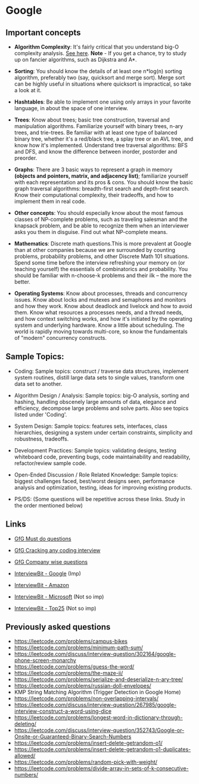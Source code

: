 # Google

## Important concepts

 - **Algorithm Complexity**: It's fairly critical that you understand big-O complexity analysis. 
[See here](https://www.bigocheatsheet.com/). **Note** - If you get a chance, try to study up on fancier algorithms, such as Dijkstra and A*.

- **Sorting**: You should know the details of at least one n*log(n) sorting algorithm, preferably two (say, quicksort and merge sort). 
Merge sort can be highly useful in situations where quicksort is impractical, so take a look at it.

- **Hashtables**: Be able to implement one using only arrays in your favorite language, in about the space of one interview.

- **Trees**: Know about trees; basic tree construction, traversal and manipulation algorithms. 
Familiarize yourself with binary trees, n-ary trees, and trie-trees. Be familiar with at least one type of balanced binary tree, whether it's a red/black tree, a splay tree or an AVL tree, and know how it's implemented. 
Understand tree traversal algorithms: BFS and DFS, and know the difference between inorder, postorder and preorder.

- **Graphs**: There are 3 basic ways to represent a graph in memory  **(objects and pointers, matrix, and adjacency list)**; familiarize yourself with each representation and its pros & cons. 
You should know the basic graph traversal algorithms: breadth-first search and depth-first search. Know their computational complexity, their tradeoffs, and how to implement them in real code.

- **Other concepts**: You should especially know about the most famous classes of NP-complete problems, such as traveling salesman and the knapsack problem, and be able to recognize them when an interviewer asks you them in disguise. Find out what NP-complete means.

- **Mathematics**: Discrete math questions.This is more prevalent at Google than at other companies because we are surrounded by counting problems, probability problems, and other Discrete Math 101 situations. 
Spend some time before the interview refreshing your memory on (or teaching yourself) the essentials of combinatorics and probability. 
You should be familiar with n-choose-k problems and their ilk – the more the better.

- **Operating Systems**: Know about processes, threads and concurrency issues. Know about locks and mutexes and semaphores and monitors and how they work. 
Know about deadlock and livelock and how to avoid them. Know what resources a processes needs, and a thread needs, and how context switching works, and how it's initiated by the operating system and underlying hardware. Know a little about scheduling. 
The world is rapidly moving towards multi-core, so know the fundamentals of "modern" concurrency constructs.

## Sample Topics:

- Coding: Sample topics: construct / traverse data structures, implement system routines, distill large data sets to single values, transform one data set to another.

- Algorithm Design / Analysis: Sample topics: big-O analysis, sorting and hashing, handling obscenely large amounts of data, elegance and efficiency, decompose large problems and solve parts. Also see topics listed under 'Coding'.

- System Design: Sample topics: features sets, interfaces, class hierarchies, designing a system under certain constraints, simplicity and robustness, tradeoffs.

- Development Practices: Sample topics: validating designs, testing whiteboard code, preventing bugs, code maintainability and readability, refactor/review sample code.

- Open-Ended Discussion / Role Related Knowledge: Sample topics: biggest challenges faced, best/worst designs seen, performance analysis and optimization, testing, ideas for improving existing products.

- PS/DS: (Some questions will be repetitive across these links. Study in the order mentioned below)

## Links

- [GfG Must do questions](https://www.geeksforgeeks.org/must-do-coding-questions-for-companies-like-amazon-microsoft-adobe/)

- [GfG Cracking any coding interview](https://www.geeksforgeeks.org/practice-for-cracking-any-coding-interview/)

- [GfG Company wise questions](https://www.geeksforgeeks.org/must-coding-questions-company-wise/)

- [InterviewBit - Google](https://www.interviewbit.com/search/?q=Google) (Imp)

- [InterviewBit - Amazon](https://www.interviewbit.com/search/?q=Amazon)

- [InterviewBit - Microsoft](https://www.interviewbit.com/search/?q=Microsoft) (Not so imp)

- [InterviewBit - Top25](https://www.geeksforgeeks.org/top-25-interview-questions/) (Not so imp)

## Previously asked questions

- https://leetcode.com/problems/campus-bikes
- https://leetcode.com/problems/minimum-path-sum/
- https://leetcode.com/discuss/interview-question/302164/google-phone-screen-monarchy
- https://leetcode.com/problems/guess-the-word/
- https://leetcode.com/problems/the-maze-ii/
- https://leetcode.com/problems/serialize-and-deserialize-n-ary-tree/
- https://leetcode.com/problems/russian-doll-envelopes/
- KMP String Matching Algorithm (Trigger Detection in Google Home)
- https://leetcode.com/problems/non-overlapping-intervals/
- https://leetcode.com/discuss/interview-question/267985/google-interview-construct-a-word-using-dice
- https://leetcode.com/problems/longest-word-in-dictionary-through-deleting/
- https://leetcode.com/discuss/interview-question/352743/Google-or-Onsite-or-Guaranteed-Binary-Search-Numbers
- https://leetcode.com/problems/insert-delete-getrandom-o1/
- https://leetcode.com/problems/insert-delete-getrandom-o1-duplicates-allowed/
- https://leetcode.com/problems/random-pick-with-weight/
- https://leetcode.com/problems/divide-array-in-sets-of-k-consecutive-numbers/
